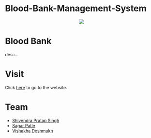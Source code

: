 # Blood-Bank-Management-System

<p align="center">
<img  src = /images/bloodbank.png>
</p>

# Blood Bank
desc...

# Visit
Click [here](https://isalma.github.io/Blood-Bank-FullStackDevelopmentProject/index.html) to go to the website.

# Team
- [Shivendra Pratap Singh](https://github.com/i-m-shivendra)
- [Sagar Patle](https://github.com/sagarpatle)
- [Vishakha Deshmukh](https://github.com/Vishakhadeshmukh12) 
